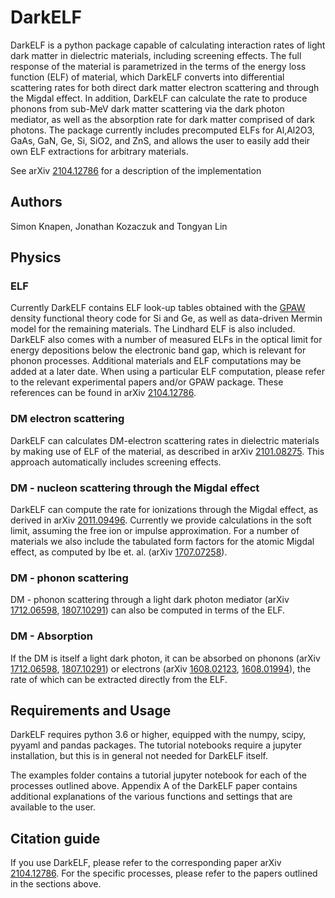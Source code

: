 # DarkELF

DarkELF is a python package capable of calculating interaction rates of light dark matter in dielectric materials, including screening effects. The full response of the material is parametrized in the terms of the energy loss function (ELF) of material, which DarkELF converts into differential scattering rates for both direct dark matter electron scattering and through the Migdal effect. In addition, DarkELF can calculate the rate to produce phonons from sub-MeV dark matter scattering via the dark photon mediator, as well as the absorption rate for dark matter comprised of dark photons. The package currently includes precomputed ELFs for Al,Al2O3, GaAs, GaN, Ge, Si, SiO2, and ZnS, and allows the user to easily add their own ELF extractions for arbitrary materials.

See arXiv [2104.12786](https://arxiv.org/abs/2104.12786) for a description of the implementation

## Authors

Simon Knapen, Jonathan Kozaczuk and Tongyan Lin

## Physics
### ELF

Currently DarkELF contains ELF look-up tables obtained with the [GPAW](https://wiki.fysik.dtu.dk/gpaw/) density functional theory code for Si and Ge, as well as data-driven Mermin model for the remaining materials. The Lindhard ELF is also included. DarkELF also comes with a number of measured ELFs in the optical limit for energy depositions below the electronic band gap, which is relevant for phonon processes. Additional materials and ELF computations may be added at a later date. When using a particular ELF computation, please refer to the relevant experimental papers and/or GPAW package. These references can be found in arXiv [2104.12786](https://arxiv.org/abs/2104.12786). 

### DM electron scattering

DarkELF can calculates DM-electron scattering rates in dielectric materials by making use of ELF of the material, as described in arXiv [2101.08275](https://arxiv.org/abs/2101.08275). This approach automatically includes screening effects.

### DM - nucleon scattering through the Migdal effect

DarkELF can compute the rate for ionizations through the Migdal effect, as derived in arXiv [2011.09496](https://arxiv.org/abs/2011.09496). Currently we provide calculations in the soft limit, assuming the free ion or impulse approximation. For a number of materials we also include the tabulated form factors for the atomic Migdal effect, as computed by Ibe et. al. (arXiv [1707.07258](https://arxiv.org/abs/1707.07258)).

### DM - phonon scattering

DM - phonon scattering through a light dark photon mediator (arXiv [1712.06598](https://arxiv.org/abs/1712.06598), [1807.10291](https://arxiv.org/abs/1807.10291)) can also be computed in terms of the ELF.

### DM - Absorption

If the DM is itself a light dark photon, it can be absorbed on phonons (arXiv [1712.06598](https://arxiv.org/abs/1712.06598), [1807.10291](https://arxiv.org/abs/1807.10291)) or electrons (arXiv [1608.02123](https://arxiv.org/abs/1608.02123), [1608.01994](https://arxiv.org/abs/1608.01994)), the rate of which can be extracted directly from the ELF.

## Requirements and Usage

DarkELF requires python 3.6 or higher, equipped with the numpy, scipy, pyyaml and pandas packages. The tutorial notebooks require a jupyter installation, but this is in general not needed for DarkELF itself.

The examples folder contains a tutorial jupyter notebook for each of the processes outlined above. Appendix A of the DarkELF paper contains additional explanations of the various functions and settings that are available to the user. 

## Citation guide

If you use DarkELF, please refer to the corresponding paper arXiv [2104.12786](https://arxiv.org/abs/2104.12786). For the specific processes, please refer to the papers outlined in the sections above.
